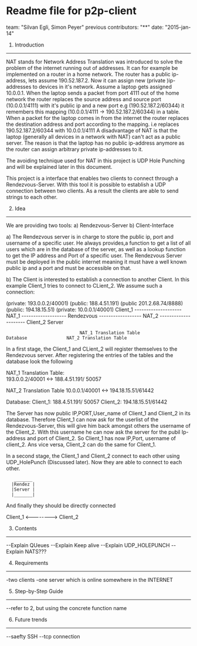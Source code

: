 ﻿Readme file for p2p-client
==========================

team: "Silvan Egli, Simon Peyer"
previous contributors: "**"
date: "2015-jan-14"

1. Introduction
---------------
NAT stands for Network Address Translation was introduced to solve the problem of the
internet running out of addresses. It can for example be implemented on a router in
a home network. The router has a public ip-address, lets assume 190.52.187.2. Now it 
can assign new (private )ip-addresses to devices in it's network.  Assume a laptop gets assigned
10.0.0.1. When the laptop sends a packet from port 4111 out of the home network the 
router replaces the source address and source port (10.0.0.1/4111) with it's public ip
and a new port e.g (190.52.187.2/60344) it remembers this mapping (10.0.0.1/4111 -> 190.52.187.2/60344)
in a table. When a packet for the laptop comes in from the internet the router replaces
the destination address and port according to the mapping. i.e replaces  190.52.187.2/60344
with 10.0.0.1/4111
A disadvantage of NAT is that the laptop (generally all devices in a network with NAT) 
can't act as a public server. The reason is that the laptop has no public ip-address anymore as the router
can assign arbitrary private ip-addresses to it.

The avoiding technique used for NAT in this project is UDP Hole Punching and will be explained
later in this document.

This project is a interface that enables two clients to connect through a Rendezvous-Server.
With this tool it is possible to establish a UDP connection between two clients.
As a result the clients are able to send strings to each other.


2. Idea
----------------

We are providing two tools:
a) Rendezvous-Server
b) Client-Interface

a)
The Rendezvous server is in charge to store the public ip, port and username of a specific user.
He always provides,a function to get a list of all users which are in the database of the server, as well 
as a lookup function to get the IP address and Port of a specific user.
The Rendezvous Server must be deployed in the public internet meaning it must have a well known 
public ip and a port and must be accessible on that.

b)
The Client is interested to establish a connection to another Client.
In this example Client_1 tries to connect to CLient_2.
We assume such a connection:

(private: 193.0.0.2/40001) 		(public: 188.4.51.191)		(public	201.2.68.74/8888)		(public: 194.18.15.51)		(private: 10.0.0.1/40001)
	   Client_1	 --------------------	NAT_1  -------------------	Rendezvous	------------------	NAT_2  --------------------- Client_2
															          Server
								
								NAT_1 Translation Table				 Database				NAT_2 Translation Table

In a first stage, the Client_1 and CLient_2 will register themselves to the Rendezvous server.
After registering the entries of the tables and the database look the following

NAT_1 Translation Table:						
193.0.0.2/40001	<-> 188.4.51.191/ 50057	

NAT_2 Translation Table
10.0.0.1/40001 <-> 194.18.15.51/61442

Database:
Client_1:	188.4.51.191/ 50057	
Client_2:	194.18.15.51/61442

The Server has now public IP,PORT,User_name of Client_1 and Client_2 in its database.
Therefore Client_1 can now ask for the userlist of the Rendezvous-Server, this will give him back 
amongst others the username of the Client_2.
With this username he can now ask the server for the pubil Ip-address and port of Client_2.
So Client_1 has now IP,Port, username of client_2.
Ans vice versa, Client_2 can do the same for Client_1.
									

In a second stage, the Client_1 and Client_2 connect to each other using UDP_HolePunch (Discussed later).
Now they are able to connect to each other.

	   _______
	  |Rendez |
	  |Server |
	  |_______|
        
And finally they should be directly connected
     
Client_1 <--------> Client_2


3. Contents
-----------

--Explain QUeues
--Explain Keep alive
--Explain UDP_HOLEPUNCH
--Explain NATS???

4. Requirements
---------------
-two clients
-one server which is online somewhere in the INTERNET

5. Step-by-Step Guide
---------------------
--refer to 2, but using the concrete function name


6. Future trends
----------------

--saefty SSH
--tcp connection

